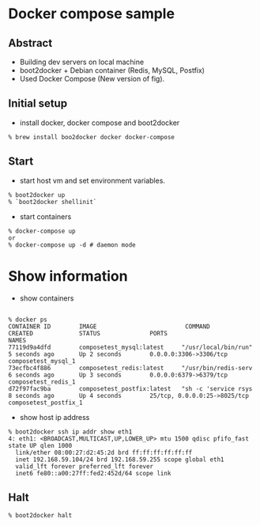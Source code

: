 Docker compose sample
=====

Abstract
---

- Building dev servers on local machine
- boot2docker +  Debian container (Redis, MySQL, Postfix)
- Used Docker Compose (New version of fig).



Initial setup
---

- install docker, docker compose  and boot2docker
```
% brew install boo2docker docker docker-compose
```



Start
---

- start host vm and set environment variables.
```
% boot2docker up
% `boot2docker shellinit`
```

- start containers
```
% docker-compose up
or
% docker-compose up -d # daemon mode
```


Show information
===

- show containers
```

% docker ps
CONTAINER ID        IMAGE                         COMMAND                CREATED             STATUS              PORTS                          NAMES
77119d9a4dfd        composetest_mysql:latest     "/usr/local/bin/run"   5 seconds ago       Up 2 seconds        0.0.0.0:3306->3306/tcp         composetest_mysql_1
73ecfbc4f886        composetest_redis:latest     "/usr/bin/redis-serv   6 seconds ago       Up 3 seconds        0.0.0.0:6379->6379/tcp         composetest_redis_1
d72f97fac9ba        composetest_postfix:latest   "sh -c 'service rsys   8 seconds ago       Up 4 seconds        25/tcp, 0.0.0.0:25->8025/tcp   composetest_postfix_1
```



- show host ip address

```
% boot2docker ssh ip addr show eth1
4: eth1: <BROADCAST,MULTICAST,UP,LOWER_UP> mtu 1500 qdisc pfifo_fast state UP qlen 1000
  link/ether 08:00:27:d2:45:2d brd ff:ff:ff:ff:ff:ff
  inet 192.168.59.104/24 brd 192.168.59.255 scope global eth1
  valid_lft forever preferred_lft forever
  inet6 fe80::a00:27ff:fed2:452d/64 scope link
```


Halt
---


```
% boot2docker halt
```

